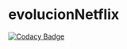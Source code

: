 # evolucionNetflix
[![Codacy Badge](https://api.codacy.com/project/badge/Grade/f5406d8ef3d74e919c5b32d3c0805137)](https://www.codacy.com/app/sy-velasquez10/evolucionNetflix?utm_source=github.com&utm_medium=referral&utm_content=syvelasquez10/evolucionNetflix&utm_campaign=badger)